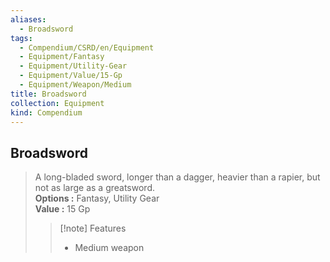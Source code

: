 ```yaml
---
aliases:
  - Broadsword
tags:
  - Compendium/CSRD/en/Equipment
  - Equipment/Fantasy
  - Equipment/Utility-Gear
  - Equipment/Value/15-Gp
  - Equipment/Weapon/Medium
title: Broadsword
collection: Equipment
kind: Compendium
---
```

## Broadsword  
  
>A long-bladed sword, longer than a dagger, heavier than a rapier, but not as large as a greatsword.  
> **Options :** Fantasy, Utility Gear  
> **Value :** 15 Gp  
>>[!note] Features  
>> - Medium weapon